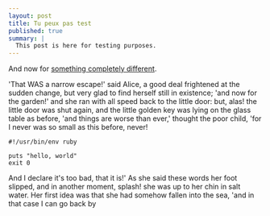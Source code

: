 ```yaml
---
layout: post
title: Tu peux pas test
published: true
summary: |
  This post is here for testing purposes.
---
```


And now for [something completely different](http://www.youtube.com/watch?v=y0fFCtk6FCE).

'That WAS a narrow escape!' said Alice, a good deal frightened at the  sudden change, but very glad to find herself still in existence; 'and  now for the garden!' and she ran with all speed back to the little door:  but, alas! the little door was shut again, and the little golden key was  lying on the glass table as before, 'and things are worse than ever,'  thought the poor child, 'for I never was so small as this before, never!

    #!/usr/bin/env ruby
    
    puts "hello, world"
    exit 0

And I declare it's too bad, that it is!' As she said these words her foot slipped, and in another moment, splash!  she was up to her chin in salt water. Her first idea was that she  had somehow fallen into the sea, 'and in that case I can go back by




